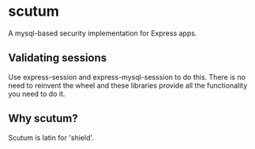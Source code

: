 # scutum
A mysql-based security implementation for Express apps.

## Validating sessions
Use express-session and express-mysql-sesssion to do this. There is no need to reinvent the wheel and
these libraries provide all the functionality you need to do it.


## Why scutum?
Scutum is latin for 'shield'.
